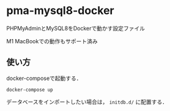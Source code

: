 # pma-mysql8-docker

PHPMyAdminとMySQL8をDockerで動かす設定ファイル

M1 MacBookでの動作もサポート済み

## 使い方

docker-composeで起動する．

```
docker-compose up
```

データベースをインポートしたい場合は， `initdb.d/` に配置する．
